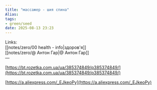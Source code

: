```yaml
---
title: "массажер - шия спина"
Alias: 
tags:
- green/seed
date: 2025-08-13 23:23
---
```

Links:  
[[notes/zero/00 health - info|здоров'я]]  
[[notes/zero/@ Антон Гар|@ Антон Гар]]  
—

[https://bt.rozetka.com.ua/ua/385374849/p385374849/](https://bt.rozetka.com.ua/ua/385374849/p385374849/)

  

[https://a.aliexpress.com/_EJkeoPy](https://a.aliexpress.com/_EJkeoPy)

  
